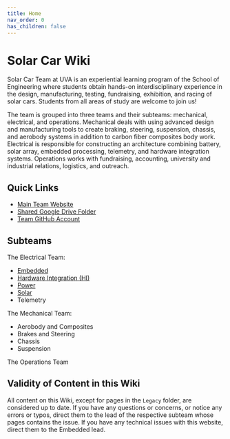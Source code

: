 ```yaml
---
title: Home
nav_order: 0
has_children: false
---
```


# Solar Car Wiki

Solar Car Team at UVA is an experiential learning program of the School of Engineering where students obtain hands-on interdisciplinary experience in the design, manufacturing, testing, fundraising, exhibition, and racing of solar cars. Students from all areas of study are welcome to join us!

 
The team is grouped into three teams and their subteams: mechanical, electrical, and operations. Mechanical deals with using advanced design and manufacturing tools to create braking, steering, suspension, chassis, and aerobody systems in addition to carbon fiber composites body work. Electrical is responsible for constructing an architecture combining battery, solar array, embedded processing, telemetry, and hardware integration systems. Operations works with fundraising, accounting, university and industrial relations, logistics, and outreach.

## Quick Links
- [Main Team Website](https://www.solarcaratuva.org/home)
- [Shared Google Drive Folder](https://drive.google.com/drive/folders/0B6wsU4vmtrCsfnE0dFlIQ3RiRnhvR2l1MGVKRkV6QjkxQ2JPMURKWWRZanVnY0h2bVp0Q1U?resourcekey=0-eRltKtG5D0ODPIgrunXrtQ&usp=sharing)
- [Team GitHub Account](https://github.com/solarcaratuva)


## Subteams

The Electrical Team:
- [Embedded](https://solarcaratuva.github.io/Embedded/embedded.html)
- [Hardware Integration (HI)](https://solarcaratuva.github.io/HI/hi.html)
- [Power](https://solarcaratuva.github.io/Power/power_homepage.html)
- [Solar](https://solarcaratuva.github.io/Solar/solar.html)
- Telemetry

The Mechanical Team:
- Aerobody and Composites 
- Brakes and Steering
- Chassis
- Suspension

The Operations Team


## Validity of Content in this Wiki
All content on this Wiki, except for pages in the `Legacy` folder, are considered up to date. If you have any questions or concerns, or notice any errors or typos, direct them to the lead of the respective subteam whose pages contains the issue. If you have any technical issues with this website, direct them to the Embedded lead. 